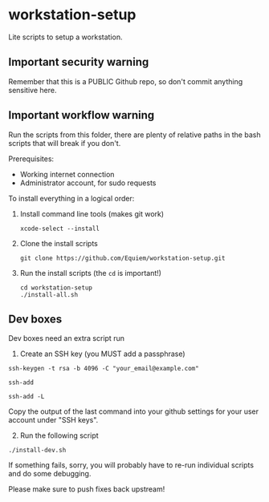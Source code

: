 # workstation-setup

Lite scripts to setup a workstation.

## Important security warning

Remember that this is a PUBLIC Github repo, so don't commit anything sensitive here.

## Important workflow warning

Run the scripts from this folder, there are plenty of relative paths in the bash scripts that will break if you don't.

Prerequisites:

- Working internet connection
- Administrator account, for sudo requests

To install everything in a logical order:

1.  Install command line tools (makes git work)

    ```
    xcode-select --install
    ```

2.  Clone the install scripts

    ```
    git clone https://github.com/Equiem/workstation-setup.git
    ```

3.  Run the install scripts (the `cd` is important!)

    ```
    cd workstation-setup
    ./install-all.sh
    ```

## Dev boxes

Dev boxes need an extra script run

1. Create an SSH key (you MUST add a passphrase)

`ssh-keygen -t rsa -b 4096 -C "your_email@example.com"`

`ssh-add`

`ssh-add -L`

Copy the output of the last command into your github settings for your user account under "SSH keys".

2. Run the following script

`./install-dev.sh`

If something fails, sorry, you will probably have to re-run individual scripts and do some debugging.

Please make sure to push fixes back upstream!
